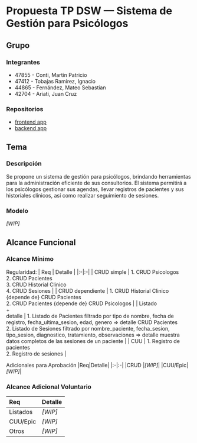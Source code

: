 # Propuesta TP DSW — Sistema de Gestión para Psicólogos

## Grupo
### Integrantes
- 47855 - Conti, Martin Patricio
- 47412 - Tobajas Ramírez, Ignacio
- 44865 - Fernández, Mateo Sebastian
- 42704 - Ariati, Juan Cruz

### Repositorios
- [frontend app](https://github.com/iamyeizi/dsw-frontend)
- [backend app](https://github.com/iamyeizi/dsw-backend)

## Tema
### Descripción
Se propone un sistema de gestión para psicólogos, brindando herramientas para la administración eficiente de sus consultorios. El sistema permitirá a los psicólogos gestionar sus agendas, llevar registros de pacientes y sus historiales clínicos, así como realizar seguimiento de sesiones.

### Modelo
*[WIP]*

## Alcance Funcional 

### Alcance Mínimo

Regularidad:
| Req | Detalle |
|:-|:-|
| CRUD simple | 1. CRUD Psicologos<br>2. CRUD Pacientes<br>3. CRUD Historial Clinico<br>4. CRUD Sesiones |
| CRUD dependiente | 1. CRUD Historial Clinico {depende de} CRUD Pacientes<br>2. CRUD Pacientes {depende de} CRUD Psicologos |
| Listado<br>+<br>detalle | 1. Listado de Pacientes filtrado por tipo de nombre, fecha de registro, fecha_ultima_sesion, edad, genero => detalle CRUD Pacientes<br>2. Listado de Sesiones filtrado por nombre_paciente,  fecha_sesion, tipo_sesion, diagnostico, tratamiento, observaciones => detalle muestra datos completos de las sesiones de un paciente |
| CUU | 1. Registro de pacientes<br>2. Registro de sesiones  |


Adicionales para Aprobación
|Req|Detalle|
|:-|:-|
|CRUD |*[WIP]*|
|CUU/Epic|*[WIP]*|


### Alcance Adicional Voluntario

|Req|Detalle|
|:-|:-|
|Listados |*[WIP]*|
|CUU/Epic|*[WIP]*|
|Otros|*[WIP]*|

